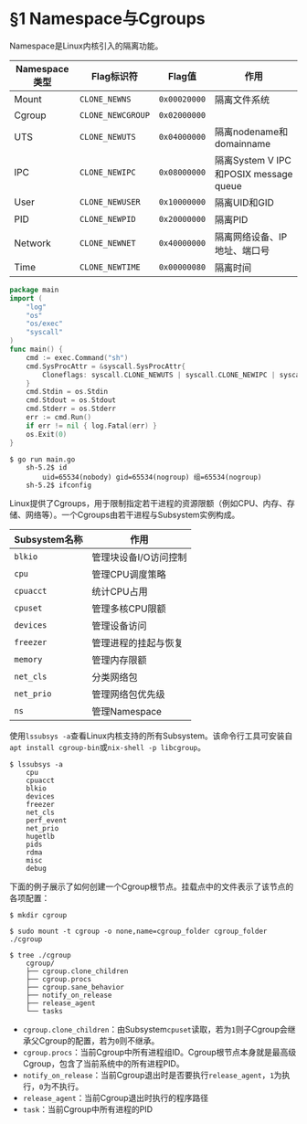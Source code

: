 # §1 Namespace与Cgroups

Namespace是Linux内核引入的隔离功能。

| Namespace类型 | Flag标识符           | Flag值        | 作用                                 |
| ----------- | ----------------- | ------------ | ---------------------------------- |
| Mount       | `CLONE_NEWNS`     | `0x00020000` | 隔离文件系统                             |
| Cgroup      | `CLONE_NEWCGROUP` | `0x02000000` |                                    |
| UTS         | `CLONE_NEWUTS`    | `0x04000000` | 隔离nodename和domainname              |
| IPC         | `CLONE_NEWIPC`    | `0x08000000` | 隔离System V IPC和POSIX message queue |
| User        | `CLONE_NEWUSER`   | `0x10000000` | 隔离UID和GID                          |
| PID         | `CLONE_NEWPID`    | `0x20000000` | 隔离PID                              |
| Network     | `CLONE_NEWNET`    | `0x40000000` | 隔离网络设备、IP地址、端口号                    |
| Time        | `CLONE_NEWTIME`   | `0x00000080` | 隔离时间                               |

```go
package main
import (
	"log"
	"os"
	"os/exec"
	"syscall"
)
func main() {
	cmd := exec.Command("sh")
	cmd.SysProcAttr = &syscall.SysProcAttr{
		Cloneflags: syscall.CLONE_NEWUTS | syscall.CLONE_NEWIPC | syscall.CLONE_NEWPID | syscall.CLONE_NEWNS | syscall.CLONE_NEWUSER | syscall.CLONE_NEWNET,
	}
	cmd.Stdin = os.Stdin
	cmd.Stdout = os.Stdout
	cmd.Stderr = os.Stderr
	err := cmd.Run()
	if err != nil { log.Fatal(err) }
	os.Exit(0)
}
```

```shell
$ go run main.go
	sh-5.2$ id
		uid=65534(nobody) gid=65534(nogroup) 组=65534(nogroup)
	sh-5.2$ ifconfig
```

Linux提供了Cgroups，用于限制指定若干进程的资源限额（例如CPU、内存、存储、网络等）。一个Cgroups由若干进程与Subsystem实例构成。

| Subsystem名称 | 作用           |
| ----------- | ------------ |
| `blkio`     | 管理块设备I/O访问控制 |
| `cpu`       | 管理CPU调度策略    |
| `cpuacct`   | 统计CPU占用      |
| `cpuset`    | 管理多核CPU限额    |
| `devices`   | 管理设备访问       |
| `freezer`   | 管理进程的挂起与恢复   |
| `memory`    | 管理内存限额       |
| `net_cls`   | 分类网络包        |
| `net_prio`  | 管理网络包优先级     |
| `ns`        | 管理Namespace  |

使用`lssubsys -a`查看Linux内核支持的所有Subsystem。该命令行工具可安装自`apt install cgroup-bin`或`nix-shell -p libcgroup`。

```shell
$ lssubsys -a
	cpu
	cpuacct
	blkio
	devices
	freezer
	net_cls
	perf_event
	net_prio
	hugetlb
	pids
	rdma
	misc
	debug
```

下面的例子展示了如何创建一个Cgroup根节点。挂载点中的文件表示了该节点的各项配置：

```shell
$ mkdir cgroup

$ sudo mount -t cgroup -o none,name=cgroup_folder cgroup_folder ./cgroup

$ tree ./cgroup
	cgroup/
	├── cgroup.clone_children
	├── cgroup.procs
	├── cgroup.sane_behavior
	├── notify_on_release
	├── release_agent
	└── tasks
```

- `cgroup.clone_children`：由Subsystem`cpuset`读取，若为`1`则子Cgroup会继承父Cgroup的配置，若为`0`则不继承。
- `cgroup.procs`：当前Cgroup中所有进程组ID。Cgroup根节点本身就是最高级Cgroup，包含了当前系统中的所有进程PID。
- `notify_on_release`：当前Cgroup退出时是否要执行`release_agent`，`1`为执行，`0`为不执行。
- `release_agent`：当前Cgroup退出时执行的程序路径
- `task`：当前Cgroup中所有进程的PID
